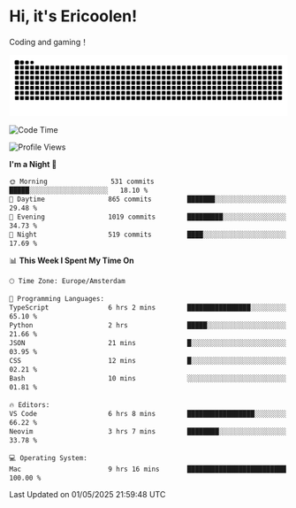 # Hi, it's Ericoolen!
Coding and gaming！

<picture>
  <source media="(prefers-color-scheme: dark)" srcset="https://raw.githubusercontent.com/Eric-Song-Nop/Eric-Song-Nop/output/github-contribution-grid-snake-dark.svg">
  <source media="(prefers-color-scheme: light)" srcset="https://raw.githubusercontent.com/Eric-Song-Nop/Eric-Song-Nop/output/github-contribution-grid-snake.svg">
  <img alt="github contribution grid snake animation" src="https://raw.githubusercontent.com/Eric-Song-Nop/Eric-Song-Nop/output/github-contribution-grid-snake.svg">
</picture>

<!--START_SECTION:waka-->
![Code Time](http://img.shields.io/badge/Code%20Time-1%2C822%20hrs%2027%20mins-blue)

![Profile Views](http://img.shields.io/badge/Profile%20Views-1-blue)

**I'm a Night 🦉** 

```text
🌞 Morning                531 commits         █████░░░░░░░░░░░░░░░░░░░░   18.10 % 
🌆 Daytime                865 commits         ███████░░░░░░░░░░░░░░░░░░   29.48 % 
🌃 Evening                1019 commits        █████████░░░░░░░░░░░░░░░░   34.73 % 
🌙 Night                  519 commits         ████░░░░░░░░░░░░░░░░░░░░░   17.69 % 
```


📊 **This Week I Spent My Time On** 

```text
🕑︎ Time Zone: Europe/Amsterdam

💬 Programming Languages: 
TypeScript               6 hrs 2 mins        ████████████████░░░░░░░░░   65.10 % 
Python                   2 hrs               █████░░░░░░░░░░░░░░░░░░░░   21.66 % 
JSON                     21 mins             █░░░░░░░░░░░░░░░░░░░░░░░░   03.95 % 
CSS                      12 mins             █░░░░░░░░░░░░░░░░░░░░░░░░   02.21 % 
Bash                     10 mins             ░░░░░░░░░░░░░░░░░░░░░░░░░   01.81 % 

🔥 Editors: 
VS Code                  6 hrs 8 mins        █████████████████░░░░░░░░   66.22 % 
Neovim                   3 hrs 7 mins        ████████░░░░░░░░░░░░░░░░░   33.78 % 

💻 Operating System: 
Mac                      9 hrs 16 mins       █████████████████████████   100.00 % 
```


 Last Updated on 01/05/2025 21:59:48 UTC
<!--END_SECTION:waka-->
